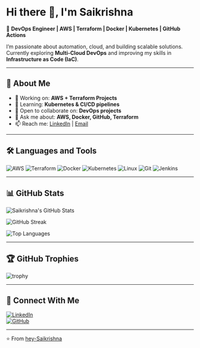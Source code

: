 # Hi there 👋, I'm Saikrishna  

🚀 **DevOps Engineer | AWS | Terraform | Docker | Kubernetes | GitHub Actions**  

I’m passionate about automation, cloud, and building scalable solutions. Currently exploring **Multi-Cloud DevOps** and improving my skills in **Infrastructure as Code (IaC)**.

---

## 🌟 About Me
- 🔭 Working on: **AWS + Terraform Projects**  
- 🌱 Learning: **Kubernetes & CI/CD pipelines**  
- 👯 Open to collaborate on: **DevOps projects**  
- 💬 Ask me about: **AWS, Docker, GitHub, Terraform**  
- 📫 Reach me: [LinkedIn](https://www.linkedin.com/in/saikrishna) | [Email](mailto:yourmail@gmail.com)  

---

## 🛠️ Languages and Tools

![AWS](https://img.shields.io/badge/AWS-%23FF9900.svg?style=for-the-badge&logo=amazon-aws&logoColor=white)
![Terraform](https://img.shields.io/badge/Terraform-%235835CC.svg?style=for-the-badge&logo=terraform&logoColor=white)
![Docker](https://img.shields.io/badge/Docker-%230db7ed.svg?style=for-the-badge&logo=docker&logoColor=white)
![Kubernetes](https://img.shields.io/badge/Kubernetes-%23326ce5.svg?style=for-the-badge&logo=kubernetes&logoColor=white)
![Linux](https://img.shields.io/badge/Linux-FCC624?style=for-the-badge&logo=linux&logoColor=black)
![Git](https://img.shields.io/badge/GIT-%23F05033.svg?style=for-the-badge&logo=git&logoColor=white)
![Jenkins](https://img.shields.io/badge/Jenkins-%232C5263.svg?style=for-the-badge&logo=jenkins&logoColor=white)

---

## 📊 GitHub Stats  

![Saikrishna's GitHub Stats](https://github-readme-stats.vercel.app/api?username=hey-Saikrishna&show_icons=true&theme=tokyonight)  

![GitHub Streak](https://github-readme-streak-stats.herokuapp.com/?user=hey-Saikrishna&theme=radical)  

![Top Languages](https://github-readme-stats.vercel.app/api/top-langs/?username=hey-Saikrishna&layout=compact&theme=gruvbox)  

---

## 🏆 GitHub Trophies  

![trophy](https://github-profile-trophy.vercel.app/?username=hey-Saikrishna&theme=monokai&row=1&column=6)  

---

## 🔗 Connect With Me  

[![LinkedIn](https://img.shields.io/badge/LinkedIn-0A66C2?style=for-the-badge&logo=linkedin&logoColor=white)](https://www.linkedin.com/in/saikrishna)  
[![GitHub](https://img.shields.io/badge/GitHub-181717?style=for-the-badge&logo=github&logoColor=white)](https://github.com/hey-Saikrishna)  

---
⭐️ From [hey-Saikrishna](https://github.com/hey-Saikrishna)
